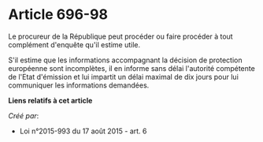 # Article 696-98

Le procureur de la République peut procéder ou faire procéder à tout complément d'enquête qu'il estime utile. 

S'il estime que les informations accompagnant la décision de protection européenne sont incomplètes, il en informe sans délai
l'autorité compétente de l'Etat d'émission et lui impartit un délai maximal de dix jours pour lui communiquer les
informations demandées.

**Liens relatifs à cet article**

_Créé par_:

  - Loi n°2015-993 du 17 août 2015 - art. 6
